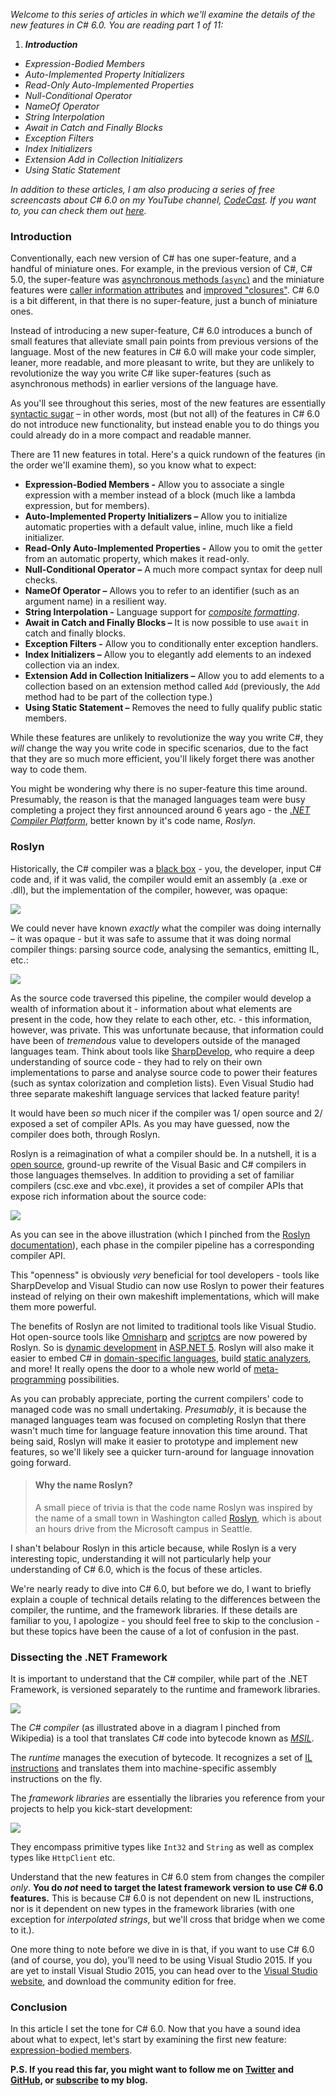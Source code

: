 *Welcome to this series of articles in which we'll examine the details of the new features in C# 6.0. You are reading part 1 of 11:*


1. <em><strong>Introduction</strong></em>
- <em><span title="Coming soon..." style="cursor:not-allowed;">Expression-Bodied Members</span></em>
- <em><span title="Coming soon..." style="cursor:not-allowed;">Auto-Implemented Property Initializers</span></em>
- <em><span title="Coming soon..." style="cursor:not-allowed;">Read-Only Auto-Implemented Properties</span></em>
- <em><span title="Coming soon..." style="cursor:not-allowed;">Null-Conditional Operator</span></em>
- <em><span title="Coming soon..." style="cursor:not-allowed;">NameOf Operator</span></em>
- <em><span title="Coming soon..." style="cursor:not-allowed;">String Interpolation</span></em>
- <em><span title="Coming soon..." style="cursor:not-allowed;">Await in Catch and Finally Blocks</span></em>
- <em><span title="Coming soon..." style="cursor:not-allowed;">Exception Filters</span></em>
- <em><span title="Coming soon..." style="cursor:not-allowed;">Index Initializers</span></em>
- <em><span title="Coming soon..." style="cursor:not-allowed;">Extension Add in Collection Initializers</span></em>
- <em><span title="Coming soon..." style="cursor:not-allowed;">Using Static Statement</span></em>

*In addition to these articles, I am also producing a series of free screencasts about C# 6.0 on my YouTube channel, [CodeCast](https://www.youtube.com/channel/UCcQsDUZiK1GWDcP7BpVO_kw?sub_confirmation=1). If you want to, you can check them out [here](https://www.youtube.com/playlist?list=PL5ze0DjYv5DYK391_xP1Y8Oait1-_o5x9).*



### Introduction

Conventionally, each new version of C# has one super-feature, and a handful of miniature ones. For example, in the previous version of C#, C# 5.0, the super-feature was [asynchronous methods (`async`)](https://msdn.microsoft.com/en-us/library/hh156513.aspx) and the miniature features were [caller information attributes](https://msdn.microsoft.com/en-us/library/hh534540.aspx) and [improved "closures"](https://stackoverflow.com/questions/12112881/has-foreachs-use-of-variables-been-changed-in-c-sharp-5). C# 6.0 is a bit different, in that there is no super-feature, just a bunch of miniature ones.

Instead of introducing a new super-feature, C# 6.0 introduces a bunch of small features that alleviate small pain points from previous versions of the language. Most of the new features in C# 6.0 will make your code simpler, leaner, more readable, and more pleasant to write, but they are unlikely to revolutionize the way you write C# like super-features (such as asynchronous methods) in earlier versions of the language have.

As you'll see throughout this series, most of the new features are essentially [syntactic sugar](https://en.wikipedia.org/wiki/Syntactic_sugar) – in other words, most (but not all) of the features in C# 6.0 do not introduce new functionality, but instead enable you to do things you could already do in a more compact and readable manner.

There are 11 new features in total. Here's a quick rundown of the features (in the order we'll examine them), so you know what to expect:

- **Expression-Bodied Members -** Allow you to associate a single expression with a member instead of a block (much like a lambda expression, but for members).
- **Auto-Implemented Property Initializers –** Allow you to initialize automatic properties with a default value, inline, much like a field initializer.
- **Read-Only Auto-Implemented Properties -** Allow you to omit the `get`ter from an automatic property, which makes it read-only.
- **Null-Conditional Operator –** A much more compact syntax for deep null checks.
- **NameOf Operator –** Allows you to refer to an identifier (such as an argument name) in a resilient way.
- **String Interpolation -** Language support for [*composite formatting*](https://msdn.microsoft.com/en-us/library/txafckwd.aspx).
- **Await in Catch and Finally Blocks –** It is now possible to use `await` in catch and finally blocks.
- **Exception Filters -** Allow you to conditionally enter exception handlers.
- **Index Initializers –** Allow you to elegantly add elements to an indexed collection via an index.
- **Extension Add in Collection Initializers –** Allow you to add elements to a collection based on an extension method called `Add` (previously, the `Add` method had to be part of the collection type.)
- **Using Static Statement –** Removes the need to fully qualify public static members.


While these features are unlikely to revolutionize the way you write C#, they _will_ change the way you write code in specific scenarios, due to the fact that they are so much more efficient, you'll likely forget there was another way to code them.

You might be wondering why there is no super-feature this time around. Presumably, the reason is that the managed languages team were busy completing a project they first announced around 6 years ago - the [_.NET Compiler Platform_](), better known by it's code name, _Roslyn_.

### Roslyn

Historically, the C# compiler was a [black box](https://en.wikipedia.org/wiki/Black_box) - you, the developer, input C# code and, if it was valid, the compiler would emit an assembly (a .exe or .dll), but the implementation of the compiler, however, was opaque:

![](https://i.imgur.com/HC1YO73.png)

We could never have known *exactly* what the compiler was doing internally – it was opaque - but it was safe to assume that it was doing normal compiler things: parsing source code, analysing the semantics, emitting IL, etc.:

![](https://github.com/dotnet/roslyn/wiki/images/compiler-pipeline.png)


As the source code traversed this pipeline, the compiler would develop a wealth of information about it - information about what elements are present in the code, how they relate to each other, etc. - this information, however, was private. This was unfortunate because, that information could have been of *tremendous* value to developers outside of the managed languages team. Think about tools like [SharpDevelop](), who require a deep understanding of source code - they had to rely on their own implementations to parse and analyse source code to power their features (such as syntax colorization and completion lists).  Even Visual Studio had three separate makeshift language services that lacked feature parity!

It would have been *so* much nicer if the compiler was 1/ open source and 2/ exposed a set of compiler APIs. As you may have guessed, now the compiler does both, through Roslyn.

Roslyn is a reimagination of what a compiler should be. In a nutshell, it is a [open source](), ground-up rewrite of the Visual Basic and C# compilers in those languages themselves. In addition to providing a set of familiar compilers (csc.exe and vbc.exe), it provides a set of compiler APIs that expose rich information about the source code:

![](https://github.com/dotnet/roslyn/wiki/images/compiler-pipeline-api.png)

As you can see in the above illustration (which I pinched from the [Roslyn documentation](https://github.com/dotnet/roslyn/wiki/Roslyn%20Overview)), each phase in the compiler pipeline has a corresponding compiler API.

This "openness" is obviously _very_ beneficial for tool developers - tools like SharpDevelop and Visual Studio can now use Roslyn to power their features instead of relying on their own makeshift implementations, which will make them more powerful.

The benefits of Roslyn are not limited to traditional tools like Visual Studio. Hot open-source tools like [Omnisharp](http://www.omnisharp.net/) and  [scriptcs](http://scriptcs.net/) are now powered by Roslyn. So is [dynamic development](http://weblogs.asp.net/scottgu/introducing-asp-net-5) in [ASP.NET 5](http://www.asp.net/vnext). Roslyn will also make it easier to embed C# in [domain-specific languages](), build [static analyzers](https://en.wikipedia.org/wiki/Static_program_analysis), and more! It really opens the door to a whole new world of [meta-programming](https://en.wikipedia.org/wiki/Metaprogramming) possibilities.

As you can probably appreciate, porting the current compilers' code to managed code was no small undertaking. *Presumably*, it is because the managed languages team was focused on completing Roslyn that there wasn't much time for language feature innovation this time around. That being said, Roslyn will make it easier to prototype and implement new features, so we'll likely see a quicker turn-around for language innovation going forward.

> #### Why the name Roslyn?
> A small piece of trivia is that the code name Roslyn was inspired by the name of a small town in Washington called [Roslyn](https://en.wikipedia.org/wiki/Roslyn,_Washington), which is about an hours drive from the Microsoft campus in Seattle.

I shan't belabour Roslyn in this article because, while Roslyn is a very interesting topic, understanding it will not particularly help your understanding of C# 6.0, which is the focus of these articles.

We're nearly ready to dive into C# 6.0, but before we do, I want to briefly explain a couple of technical details relating to the differences between the compiler, the runtime, and the framework libraries. If these details are familiar to you, I apologize - you should feel free to skip to the conclusion - but these topics have been the cause of a lot of confusion in the past.

### Dissecting the .NET Framework

It is important to understand that the C# compiler, while part of the .NET Framework, is versioned separately to the runtime and framework libraries.

![](https://upload.wikimedia.org/wikipedia/commons/a/af/Common_Language_Runtime_diagram.svg)

The *C# compiler* (as illustrated above in a diagram I pinched from Wikipedia) is a tool that translates C# code into bytecode known as [*MSIL*](https://en.wikipedia.org/wiki/MSIL).

The *runtime* manages the execution of bytecode. It recognizes a set of [IL instructions](https://en.wikipedia.org/wiki/List_of_CIL_instructions) and translates them into machine-specific assembly instructions on the fly.

The _framework libraries_ are essentially the libraries you reference from your projects to help you kick-start development:

![](https://i.imgur.com/DBM3PS8.png)

They encompass primitive types like `Int32` and `String` as well as complex types like `HttpClient` etc.

Understand that the new features in C# 6.0 stem from changes the compiler *only*. **You do *not* need to target the latest framework version to use C# 6.0 features.** This is because C# 6.0 is not dependent on new IL instructions, nor is it dependent on new types in the framework libraries (with one exception for *interpolated strings*, but we'll cross that bridge when we come to it.).

One more thing to note before we dive in is that, if you want to use C# 6.0 (and of course, you do), you’ll need to be using Visual Studio 2015. If you are yet to install Visual Studio 2015, you can head over to the [Visual Studio website](https://www.visualstudio.com/en-us/products/vs-2015-product-editions.aspx), and download the community edition for free.

### Conclusion

In this article I set the tone for C# 6.0. Now that you have a sound idea about what to expect, let's start by examining the first new feature: [expression-bodied members]().

**P.S. If you read this far, you might want to follow me on [Twitter](https://twitter.com/bookercodes) and [GitHub](https://github.com/alexbooker), or [subscribe](https://booker.codes/rss/) to my blog.**
